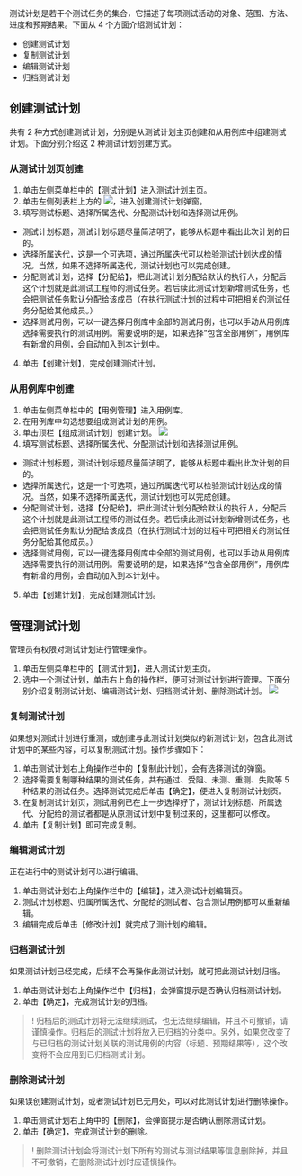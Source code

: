
测试计划是若干个测试任务的集合，它描述了每项测试活动的对象、范围、方法、进度和预期结果。下面从 4 个方面介绍测试计划：
- 创建测试计划
- 复制测试计划
- 编辑测试计划
- 归档测试计划


## **创建测试计划**

共有 2 种方式创建测试计划，分别是从测试计划主页创建和从用例库中组建测试计划。下面分别介绍这 2 种测试计划创建方式。

### **从测试计划页创建**
1. 单击左侧菜单栏中的【测试计划】进入测试计划主页。
2. 单击左侧列表栏上方的 <img src = "https://main.qcloudimg.com/raw/0680d1e4f6dd9930ddd50b701f243377.png" style="margin:0">，进入创建测试计划弹窗。
3. 填写测试标题、选择所属迭代、分配测试计划和选择测试用例。
 - 测试计划标题，测试计划标题尽量简洁明了，能够从标题中看出此次计划的目的。
 - 选择所属迭代，这是一个可选项，通过所属迭代可以检验测试计划达成的情况。当然，如果不选择所属迭代，测试计划也可以完成创建。
 -  分配测试计划，选择【分配给】，把此测试计划分配给默认的执行人，分配后这个计划就是此测试工程师的测试任务。若后续此测试计划新增测试任务，也会把测试任务默认分配给该成员（在执行测试计划的过程中可把相关的测试任务分配给其他成员。）
 -  选择测试用例，可以一键选择用例库中全部的测试用例，也可以手动从用例库选择需要执行的测试用例。需要说明的是，如果选择“包含全部用例”，用例库有新增的用例，会自动加入到本计划中。
4. 单击【创建计划】，完成创建测试计划。

### **从用例库中创建**
1. 单击左侧菜单栏中的【用例管理】进入用例库。
2. 在用例库中勾选想要组成测试计划的用例。
3. 单击顶栏【组成测试计划】创建计划。
![](https://main.qcloudimg.com/raw/863d0894a4db5343c1d69fe4437a8846.png)
4. 填写测试标题、选择所属迭代、分配测试计划和选择测试用例。
 - 测试计划标题，测试计划标题尽量简洁明了，能够从标题中看出此次计划的目的。
 - 选择所属迭代，这是一个可选项，通过所属迭代可以检验测试计划达成的情况。当然，如果不选择所属迭代，测试计划也可以完成创建。
 -  分配测试计划，选择【分配给】，把此测试计划分配给默认的执行人，分配后这个计划就是此测试工程师的测试任务。若后续此测试计划新增测试任务，也会把测试任务默认分配给该成员（在执行测试计划的过程中可把相关的测试任务分配给其他成员。）
 -  选择测试用例，可以一键选择用例库中全部的测试用例，也可以手动从用例库选择需要执行的测试用例。需要说明的是，如果选择“包含全部用例”，用例库有新增的用例，会自动加入到本计划中。
5. 单击【创建计划】，完成创建测试计划。

## 管理测试计划 
管理员有权限对测试计划进行管理操作。
1. 单击左侧菜单栏中的【测试计划】，进入测试计划主页。
2. 选中一个测试计划，单击右上角的操作栏，便可对测试计划进行管理。下面分别介绍复制测试计划、编辑测试计划、归档测试计划、删除测试计划。
![](https://main.qcloudimg.com/raw/aff2d0e29f3995b0063cc7644da11daa.png)

### **复制测试计划**
如果想对测试计划进行重测，或创建与此测试计划类似的新测试计划，包含此测试计划中的某些内容，可以复制测试计划。操作步骤如下：
1. 单击测试计划右上角操作栏中的【复制此计划】，会有选择测试的弹窗。
2. 选择需要复制哪种结果的测试任务，共有通过、受阻、未测、重测、失败等 5 种结果的测试任务。选择测试完成后单击【确定】，便进入复制测试计划页。
3. 在复制测试计划页，测试用例已在上一步选择好了，测试计划标题、所属迭代、分配给的测试者都是从原测试计划中复制过来的，这里都可以修改。
4. 单击【复制计划】即可完成复制。

### **编辑测试计划**
正在进行中的测试计划可以进行编辑。
1. 单击测试计划右上角操作栏中的【编辑】，进入测试计划编辑页。
2. 测试计划标题、归属所属迭代、分配给的测试者、包含测试用例都可以重新编辑。
3. 编辑完成后单击【修改计划】就完成了测计划的编辑。

### **归档测试计划**
如果测试计划已经完成，后续不会再操作此测试计划，就可把此测试计划归档。
1. 单击测试计划右上角操作栏中【归档】，会弹窗提示是否确认归档测试计划。
2. 单击【确定】，完成测试计划的归档。

>!
归档后的测试计划将无法继续测试，也无法继续编辑，并且不可撤销，请谨慎操作。归档后的测试计划将放入已归档的分类中。另外，如果您改变了与已归档的测试计划关联的测试用例的内容（标题、预期结果等），这个改变将不会应用到已归档测试计划。

### **删除测试计划**
如果误创建测试计划，或者测试计划已无用处，可以对此测试计划进行删除操作。
1. 单击测试计划右上角中的【删除】，会弹窗提示是否确认删除测试计划。
2. 单击【确定】，完成测试计划的删除。

>!
删除测试计划会将测试计划下所有的测试与测试结果等信息删除掉，并且不可撤销，在删除测试计划时应谨慎操作。
